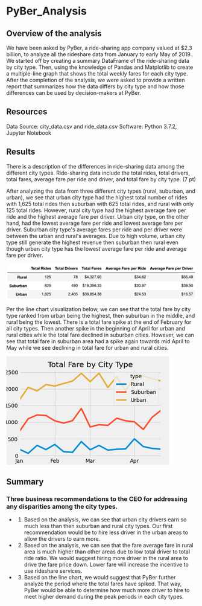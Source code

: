 # PyBer_Analysis

## Overview of the analysis
We have been asked by PyBer, a ride-sharing app company valued at $2.3 billion, to analyze all the rideshare data from January to early May of 2019. We started off by creating a summary DataFrame of the ride-sharing data by city type. Then, using the knowledge of Pandas and Matplotlib to create a multiple-line graph that shows the total weekly fares for each city type. After the completion of the analysis, we were asked to provide a written report that summarizes how the data differs by city type and how those differences can be used by decision-makers at PyBer.

## Resources
Data Source: city_data.csv and ride_data.csv
Software: Python 3.7.2, Jupyter Notebook

## Results
There is a description of the differences in ride-sharing data among the different city types. Ride-sharing data include the total rides, total drivers, total fares, average fare per ride and driver, and total fare by city type. (7 pt)

After analyzing the data from three different city types (rural, suburban, and urban), we see that urban city type had the highest total number of rides with 1,625 total rides then suburban with 625 total rides, and rural with only 125 total rides. However, rural city type had the highest average fare per ride and the highest average fare per driver. Urban city type, on the other hand, had the lowest average fare per ride and lowest average fare per driver. Suburban city type's average fares per ride and per driver were between the urban and rural's averages. Due to high volume, urban city type still generate the highest revenue then suburban then rural even though urban city type has the lowest average fare per ride and average fare per driver.

![Deliverable1_PyBer_Summary](Analysis/Deliverable1_PyBer_Summary.png)

Per the line chart visualization below, we can see that the total fare by city type ranked from urban being the highest, then suburban in the middle, and rural being the lowest. There is a total fare spike at the end of February for all city types. Then another spike in the beginning of April for urban and rural cities while the total fare declined in suburban cities. However, we can see that total fare in suburban area had a spike again towards mid April to May while we see declining in total fare for urban and rural cities.

![PyBer_fare_summary](Analysis/PyBer_fare_summary.png)

## Summary 
### Three business recommendations to the CEO for addressing any disparities among the city types. 
* 1. Based on the analysis, we can see that urban city drivers earn so much less than then suburban and rural city types. Our first recommendation would be to hire less driver in the urban areas to allow the drivers to earn more.
* 2. Based on the analysis, we can see that the fare average fare in rural area is much higher than other areas due to low total driver to total ride ratio. We would suggest hiring more driver in the rural area to drive the fare price down. Lower fare will increase the incentive to use rideshare services.
* 3. Based on the line chart, we would suggest that PyBer further analyze the period where the total fares have spiked. That way, PyBer would be able to determine how much more driver to hire to meet higher demand during the peak periods in each city types.

